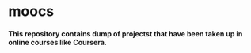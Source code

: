 # moocs

#### This repository contains dump of projectst that have been taken up in online courses like Coursera.
